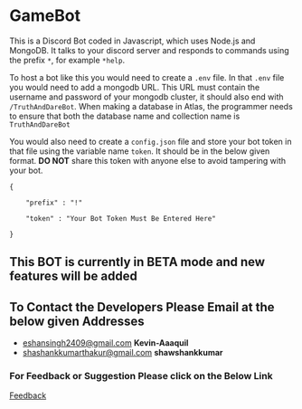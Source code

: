 # GameBot

This is a Discord Bot coded in Javascript, which uses Node.js and MongoDB. It talks to your discord server and responds to commands using the prefix `*`, for example `*help`. 

To host a bot like this you would need to create a `.env` file. In that `.env` file you would need to add a mongodb URL. This URL must contain the username and password of your mongodb cluster, it should also end with `/TruthAndDareBot`. When making a database in Atlas, the programmer needs to ensure that both the database name and collection name is `TruthAndDareBot`

You would also need to create a `config.json` file and store your bot token in that file using the variable name `token`. It should be in the below given format. **DO NOT** share this token with anyone else to avoid tampering with your bot.

```
{
 
    "prefix" : "!"

    "token" : "Your Bot Token Must Be Entered Here"

}
```


## This BOT is currently in BETA mode and new features will be added

## To Contact the Developers Please Email at the below given Addresses

* eshansingh2409@gmail.com              **Kevin-Aaaquil**
* shashankkumarthakur@gmail.com         **shawshankkumar**

### For Feedback or Suggestion Please click on the Below Link
 [Feedback](https://forms.gle/9fJMjq2k9S2XpGsf6)
